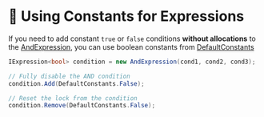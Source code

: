 # 📌 Using Constants for Expressions

If you need to add constant `true` or `false` conditions **without allocations** to the [AndExpression](../Elements/Expressions/AndExpression.md), you can use boolean constants
from [DefaultConstants](../Values/DefaultConstants.md#-boolean-constants)

```csharp
IExpression<bool> condition = new AndExpression(cond1, cond2, cond3);

// Fully disable the AND condition
condition.Add(DefaultConstants.False);

// Reset the lock from the condition
condition.Remove(DefaultConstants.False);
```